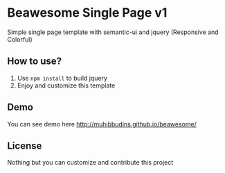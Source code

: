 # Beawesome Single Page v1
Simple single page template with semantic-ui and jquery (Responsive and Colorful)

## How to use?

1. Use ``` npm install ``` to build jquery
2. Enjoy and customize this template

## Demo
You can see demo here http://muhibbudins.github.io/beawesome/

## License
Nothing but you can customize and contribute this project
